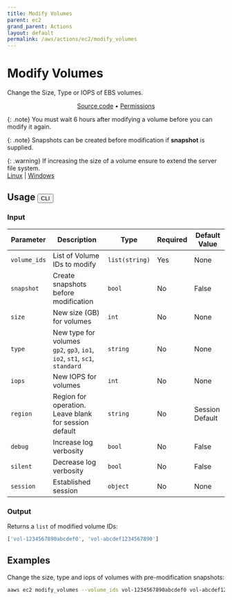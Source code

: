 ```yaml
---
title: Modify Volumes
parent: ec2
grand_parent: Actions
layout: default
permalink: /aws/actions/ec2/modify_volumes
---
```


# Modify Volumes

Change the Size, Type or IOPS of EBS volumes.<br/>

<p align="center">
   <a href="https://github.com/avtomat-hub/avtomat-aws/tree/main/avtomat_aws/ec2/modify_volumes.py">Source code</a> •
   <a href="/aws/permissions/ec2/modify_volumes">Permissions</a>
</p>

{: .note}
You must wait 6 hours after modifying a volume before you can modify it again.

{: .note}
Snapshots can be created before modification if <b>snapshot</b> is supplied.

{: .warning}
If increasing the size of a volume ensure to extend the server file system. <br/>
<a href="https://docs.aws.amazon.com/AWSEC2/latest/UserGuide/recognize-expanded-volume-linux.html" target="_blank">
Linux</a> | <a href="https://docs.aws.amazon.com/AWSEC2/latest/WindowsGuide/recognize-expanded-volume-windows.html" target="_blank">
Windows</a>

## Usage <button id="toggleButton" class="btn fs-3" onclick="toggleTables()">CLI</button>

### Input

| Parameter    | Description                                                                     | Type           | Required | Default Value   |
|--------------|---------------------------------------------------------------------------------|----------------|----------|-----------------|
| `volume_ids` | List of Volume IDs to modify                                                    | `list(string)` | Yes      | None            |
| `snapshot`   | Create snapshots before modification                                            | `bool`         | No       | False           |
| `size`       | New size (GB) for volumes                                                       | `int`          | No       | None            |
| `type`       | New type for volumes <br/> `gp2`, `gp3`, `io1`, `io2`, `st1`, `sc1`, `standard` | `string`       | No       | None            |
| `iops`       | New IOPS for volumes                                                            | `int`          | No       | None            |
| `region`     | Region for operation. Leave blank for session default                           | `string`       | No       | Session Default |
| `debug`      | Increase log verbosity                                                          | `bool`         | No       | False           |
| `silent`     | Decrease log verbosity                                                          | `bool`         | No       | False           |
| `session`    | Established session                                                             | `object`       | No       | None            |                           

### Output

Returns a `list` of modified volume IDs:

```python
['vol-1234567890abcdef0', 'vol-abcdef1234567890']
```

<div markdown="1" id="cli" style="display: block;">

## Examples

Change the size, type and iops of volumes with pre-modification snapshots:

```bash
aaws ec2 modify_volumes --volume_ids vol-1234567890abcdef0 vol-abcdef1234567890 --size 100 --type gp3 --iops 3000
```

</div>

<div markdown="1" id="prog" style="display: none;">

## Examples

Change the size, type and iops of volumes with pre-modification snapshots:

```python
from avtomat_aws import ec2

response = ec2.modify_volumes(volume_ids=["vol-1234567890abcdef0", "vol-abcdef1234567890"],
                              size=100,
                              type="gp3",
                              iops=3000,
                              snapshot=True)
```

</div>

<script>
  function toggleTables() {
    var cli = document.getElementById("cli");
    var prog = document.getElementById("prog");
    var toggleButton = document.getElementById("toggleButton");
    if (cli.style.display === "none") {
      cli.style.display = "block";
      prog.style.display = "none";
      toggleButton.innerHTML = "CLI";
    } else {
      cli.style.display = "none";
      prog.style.display = "block";
      toggleButton.innerHTML = "Programmatic";
    } 
  }
</script>
